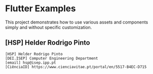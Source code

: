 # Flutter Examples

This project demonstrates how to use various assets and components simply and without specific customization.

## [HSP] Helder Rodrigo Pinto

    [HSP] Helder Rodrigo Pinto
    [DEI.ISEP] Computer Engineering Department
    [email] hsp@isep.ipp.pt
    [CiênciaID] https://www.cienciavitae.pt/portal/en/5517-B4EC-D715
